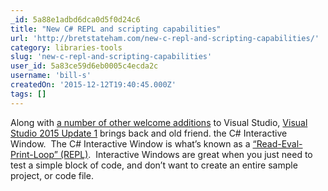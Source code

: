 ```yaml
---
_id: 5a88e1adbd6dca0d5f0d24c6
title: "New C# REPL and scripting capabilities"
url: 'http://bretstateham.com/new-c-repl-and-scripting-capabilities/'
category: libraries-tools
slug: 'new-c-repl-and-scripting-capabilities'
user_id: 5a83ce59d6eb0005c4ecda2c
username: 'bill-s'
createdOn: '2015-12-12T19:40:45.000Z'
tags: []
---
```


Along with <a href="http://blog.jerrynixon.com/2015/12/inside-code-whats-new-with-visual-studio.html">a number of other welcome additions</a> to Visual Studio, <a href="https://msdn.microsoft.com/en-us/library/5051f283-33ba-48a5-8014-297fad3786a0">Visual Studio 2015 Update 1</a> brings back and old friend. the C# Interactive Window.  The C# Interactive Window is what’s known as a <a href="https://en.wikipedia.org/wiki/Read%E2%80%93eval%E2%80%93print_loop">“Read-Eval-Print-Loop” (REPL)</a>.  Interactive Windows are great when you just need to test a simple block of code, and don’t want to create an entire sample project, or code file.

